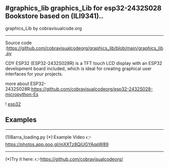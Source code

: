 
#graphics_lib
graphics_Lib for esp32-2432S028
Bookstore based on (ILI9341)..
-----------------------------------
graphics_Lib by cobravisualcode.org
____________________________________
Source code :https://github.com/cobravisualcodeorg/graphics_lib/blob/main/graphics_lib.py

CDY ESP32 (ESP32-2432S028R) is a TFT touch LCD display with an ESP32 development board included, which is ideal for creating graphical user interfaces for your projects.

more about ESP32-2432S028R:https://github.com/cobravisualcodeorg/esp32-2432S028-micropython-Es

! [esp32](https://github.com/user-attachments/assets/501176c8-e689-4e3c-bb12-696cdcad5521)

Examples
---------
_________________________________________________________________________________________
(1)Barra_loading.py
(*):Example Video
👉https://photos.app.goo.gl/mXXTz8QjUGYAqpW89
________________________________________________________________________________________
(*)Try it here:
👉https://github.com/cobravisualcodeorg/
